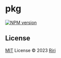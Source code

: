 # pkg

[![NPM version](https://img.shields.io/npm/v/pkg?color=a1b858&label=)](https://www.npmjs.com/package/pkg)

## License

[MIT](./LICENSE) License © 2023 [Riri](https://github.com/Daydreamer-riri)